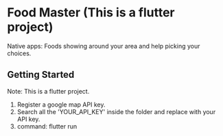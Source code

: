 # Food Master (This is a flutter project)

Native apps: Foods showing around your area and help picking your choices.

## Getting Started

Note: This is a flutter project.

1. Register a google map API key.
2. Search all the 'YOUR_API_KEY' inside the folder and replace with your API key.
3. command: flutter run
